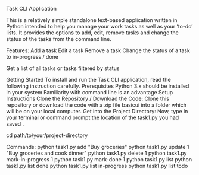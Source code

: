 Task CLI Application

This is a relatively simple standalone text-based application written in Python intended to help you manage your work tasks as well as your ‘to-do’ lists. It provides the options to add, edit, remove tasks and change the status of the tasks from the command line.

Features:
Add a task
Edit a task
Remove a task
Change the status of a task to in-progress / done

Get a list of all tasks or tasks filtered by status

Getting Started
To install and run the Task CLI application, read the following instruction carefully.
Prerequisites
Python 3.x should be installed in your system
Familiarity with command line is an advantage
Setup Instructions
Clone the Repository / Download the Code:
Clone this repository or download the code with a zip file basicui into a folder which will be on your local computer.
Get into the Project Directory:
Now, type in your terminal or command prompt the location of the task1.py you had saved .

cd path/to/your/project-directory

Commands:
  python task1.py add "Buy groceries"
  python task1.py update 1 "Buy groceries and cook dinner"
  python task1.py delete 1
  python task1.py mark-in-progress 1
  python task1.py mark-done 1
  python task1.py list
  python task1.py list done
  python task1.py list in-progress
  python task1.py list todo
